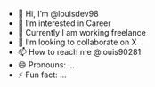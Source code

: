 - 👋 Hi, I’m @louisdev98
- 👀 I’m interested in Career
- 🌱 Currently I am working freelance
- 💞️ I’m looking to collaborate on X
- 📫 How to reach me @louis90281
- 😄 Pronouns: ...
- ⚡ Fun fact: ...

<!---
louisdev98/louisdev98 is a ✨ special ✨ repository because its `README.md` (this file) appears on your GitHub profile.
You can click the Preview link to take a look at your changes.
--->
